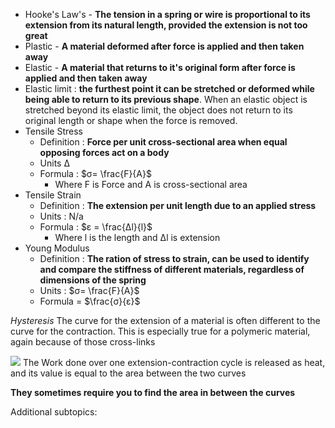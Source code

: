 - Hooke's Law's  - **The tension in a spring or wire is proportional to its extension from its natural length, provided the extension is not too great**
- Plastic - **A material deformed after force is applied and then taken away**
- Elastic - **A material that returns to it's original form after force is applied and then taken away**
- Elastic limit : **the furthest point it can be stretched or deformed while being able to return to its previous shape**. When an elastic object is stretched beyond its elastic limit, the object does not return to its original length or shape when the force is removed.
- Tensile Stress
	- Definition : **Force per unit cross-sectional area when equal opposing forces act on a body**
	- Units Δ
	- Formula : $σ= \frac{F}{A}$
		- Where F is Force and A is cross-sectional area
- Tensile Strain 
	- Definition : **The extension per unit length due to an applied stress**
	- Units : N/a
	- Formula : $ε = \frac{Δl}{l}$
		- Where l is the length and Δl is extension
- Young Modulus
	- Definition : **The ration of stress to strain, can be used to identify and compare the stiffness of different materials, regardless of dimensions of the spring**
	- Units : $σ= \frac{F}{A}$
	- Formula = $\frac{σ}{ε}$

*Hysteresis*
The curve for the extension of a material is often different to the curve for the contraction. This is especially true for a polymeric material, again because of those cross-links

![](https://upload.wikimedia.org/wikipedia/commons/c/c6/Elastic_Hysteresis.svg)
The Work done over one extension-contraction cycle is released as heat, and its value is equal to the area between the two curves

**They sometimes require you to find the area in between the curves**

Additional subtopics:
```folder-index-content
```